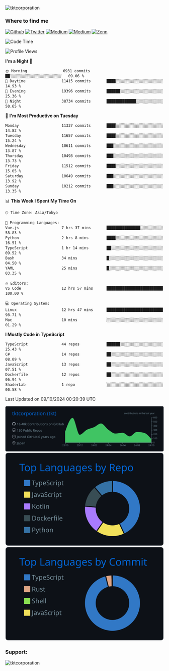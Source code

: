 <p align="left"> <img src="https://komarev.com/ghpvc/?username=tktcorporation&label=Profile%20views&color=0e75b6&style=flat" alt="tktcorporation" /> </p>

<h3>Where to find me</h3>
<p>
<a href="https://github.com/tktcorporation" target="_blank"><img alt="Github" src="https://img.shields.io/badge/GitHub-%2312100E.svg?&style=for-the-badge&logo=Github&logoColor=white" /></a>
<a href="https://twitter.com/tktcorporation" target="_blank"><img alt="Twitter" src="https://img.shields.io/badge/twitter-%231DA1F2.svg?&style=for-the-badge&logo=twitter&logoColor=white" /></a>
<a href="https://www.linkedin.com/in/tktcorporation" target="_blank"><img alt="Medium" src="https://img.shields.io/badge/linkdin-0a66c2.svg?&style=for-the-badge&logo=linkedin&logoColor=white" /></a>
<a href="https://qiita.com/tktcorporation" target="_blank"><img alt="Medium" src="https://img.shields.io/badge/qiita-55C500.svg?&style=for-the-badge&logo=qiita&logoColor=white" /></a>
<a href="https://zenn.dev/tktcorporation" target="_blank"><img alt="Zenn" src="https://img.shields.io/badge/Zenn-3EA8FF.svg?&style=for-the-badge&logo=Zenn&logoColor=white" /></a>
</p>
  
<!--START_SECTION:waka-->
![Code Time](http://img.shields.io/badge/Code%20Time-1%2C786%20hrs%2055%20mins-blue)

![Profile Views](http://img.shields.io/badge/Profile%20Views-0-blue)

**I'm a Night 🦉** 

```text
🌞 Morning                6931 commits        ██░░░░░░░░░░░░░░░░░░░░░░░   09.06 % 
🌆 Daytime                11415 commits       ████░░░░░░░░░░░░░░░░░░░░░   14.93 % 
🌃 Evening                19396 commits       ██████░░░░░░░░░░░░░░░░░░░   25.36 % 
🌙 Night                  38734 commits       █████████████░░░░░░░░░░░░   50.65 % 
```
📅 **I'm Most Productive on Tuesday** 

```text
Monday                   11337 commits       ████░░░░░░░░░░░░░░░░░░░░░   14.82 % 
Tuesday                  11657 commits       ████░░░░░░░░░░░░░░░░░░░░░   15.24 % 
Wednesday                10611 commits       ███░░░░░░░░░░░░░░░░░░░░░░   13.87 % 
Thursday                 10498 commits       ███░░░░░░░░░░░░░░░░░░░░░░   13.73 % 
Friday                   11512 commits       ████░░░░░░░░░░░░░░░░░░░░░   15.05 % 
Saturday                 10649 commits       ███░░░░░░░░░░░░░░░░░░░░░░   13.92 % 
Sunday                   10212 commits       ███░░░░░░░░░░░░░░░░░░░░░░   13.35 % 
```


📊 **This Week I Spent My Time On** 

```text
🕑︎ Time Zone: Asia/Tokyo

💬 Programming Languages: 
Vue.js                   7 hrs 37 mins       ███████████████░░░░░░░░░░   58.83 % 
Python                   2 hrs 8 mins        ████░░░░░░░░░░░░░░░░░░░░░   16.51 % 
TypeScript               1 hr 14 mins        ██░░░░░░░░░░░░░░░░░░░░░░░   09.52 % 
Bash                     34 mins             █░░░░░░░░░░░░░░░░░░░░░░░░   04.50 % 
YAML                     25 mins             █░░░░░░░░░░░░░░░░░░░░░░░░   03.35 % 

🔥 Editors: 
VS Code                  12 hrs 57 mins      █████████████████████████   100.00 % 

💻 Operating System: 
Linux                    12 hrs 47 mins      █████████████████████████   98.71 % 
Mac                      10 mins             ░░░░░░░░░░░░░░░░░░░░░░░░░   01.29 % 
```

**I Mostly Code in TypeScript** 

```text
TypeScript               44 repos            ██████░░░░░░░░░░░░░░░░░░░   25.43 % 
C#                       14 repos            ██░░░░░░░░░░░░░░░░░░░░░░░   08.09 % 
JavaScript               13 repos            ██░░░░░░░░░░░░░░░░░░░░░░░   07.51 % 
Dockerfile               12 repos            ██░░░░░░░░░░░░░░░░░░░░░░░   06.94 % 
ShaderLab                1 repo              ░░░░░░░░░░░░░░░░░░░░░░░░░   00.58 % 
```




 Last Updated on 09/10/2024 00:20:39 UTC
<!--END_SECTION:waka-->

[![](https://raw.githubusercontent.com/tktcorporation/tktcorporation/master/profile-summary-card-output/github_dark/0-profile-details.svg)](https://github.com/vn7n24fzkq/github-profile-summary-cards)
[![](https://raw.githubusercontent.com/tktcorporation/tktcorporation/master/profile-summary-card-output/github_dark/1-repos-per-language.svg)](https://github.com/vn7n24fzkq/github-profile-summary-cards) [![](https://raw.githubusercontent.com/tktcorporation/tktcorporation/master/profile-summary-card-output/github_dark/2-most-commit-language.svg)](https://github.com/vn7n24fzkq/github-profile-summary-cards)

<h3 align="left">Support:</h3>
<p><a href="https://www.buymeacoffee.com/tktcorporation"> <img align="left" src="https://cdn.buymeacoffee.com/buttons/v2/default-yellow.png" height="50" width="210" alt="tktcorporation" /></a></p><br><br>
